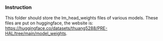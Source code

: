 ### Instruction 
This folder should store the lm_head_weights files of various models.
These files are put on huggingface, the website is: https://huggingface.co/datasets/thuang5288/PRE-HAL/tree/main/model_weights.
